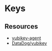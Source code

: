 # Keys

## Resources

- [yubikey-agent](https://github.com/FiloSottile/yubikey-agent)
- [DataDog/yubikey](https://github.com/DataDog/yubikey)

